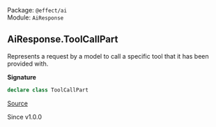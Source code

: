 Package: `@effect/ai`<br />
Module: `AiResponse`<br />

## AiResponse.ToolCallPart

Represents a request by a model to call a specific tool that it has been
provided with.

**Signature**

```ts
declare class ToolCallPart
```

[Source](https://github.com/Effect-TS/effect/tree/main/packages/ai/ai/src/AiResponse.ts#L445)

Since v1.0.0